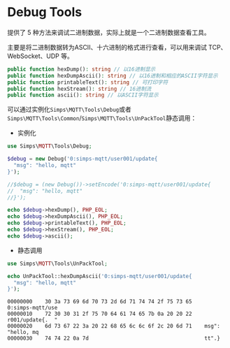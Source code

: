 # Debug Tools

提供了 5 种方法来调试二进制数据，实际上就是一个二进制数据查看工具。

主要是将二进制数据转为ASCII、十六进制的格式进行查看，可以用来调试 TCP、WebSocket、UDP 等。

```php
public function hexDump(): string // 以16进制显示
public function hexDumpAscii(): string // 以16进制和相应的ASCII字符显示
public function printableText(): string // 可打印字符
public function hexStream(): string // 16进制流
public function ascii(): string // 以ASCII字符显示
```

可以通过实例化`Simps\MQTT\Tools\Debug`或者`Simps\MQTT\Tools\Common`/`Simps\MQTT\Tools\UnPackTool`静态调用：

- 实例化

```php
use Simps\MQTT\Tools\Debug;

$debug = new Debug('0:simps-mqtt/user001/update{
  "msg": "hello, mqtt"
}');

//$debug = (new Debug())->setEncode('0:simps-mqtt/user001/update{
//  "msg": "hello, mqtt"
//}');

echo $debug->hexDump(), PHP_EOL;
echo $debug->hexDumpAscii(), PHP_EOL;
echo $debug->printableText(), PHP_EOL;
echo $debug->hexStream(), PHP_EOL;
echo $debug->ascii();
```

- 静态调用

```php
use Simps\MQTT\Tools\UnPackTool;

echo UnPackTool::hexDumpAscii('0:simps-mqtt/user001/update{
  "msg": "hello, mqtt"
}');
```

```text
00000000    30 3a 73 69 6d 70 73 2d 6d 71 74 74 2f 75 73 65    0:simps-mqtt/use
00000010    72 30 30 31 2f 75 70 64 61 74 65 7b 0a 20 20 22    r001/update{.  "
00000020    6d 73 67 22 3a 20 22 68 65 6c 6c 6f 2c 20 6d 71    msg": "hello, mq
00000030    74 74 22 0a 7d                                     tt".}
```
